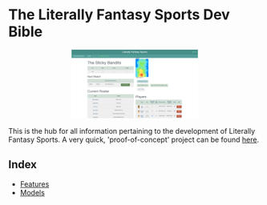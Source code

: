 # The Literally Fantasy Sports Dev Bible

<p align="center">
<img src="https://github.com/mharr171/The-Literally-Fantasy-Sports-Dev-Bible/raw/master/resources/lfs.png" width="50%" alt="Screencap from Literally Fantasy Sports 'proof-of-concept'">
</p>


This is the hub for all information pertaining to the development of Literally Fantasy Sports. A very quick, 'proof-of-concept' project can be found [here](https://literallyfantasysports.herokuapp.com).

## Index

+ [Features](https://github.com/mharr171/The-Literally-Fantasy-Sports-Dev-Bible/blob/master/pages/features.md)
+ [Models](https://github.com/mharr171/The-Literally-Fantasy-Sports-Dev-Bible/blob/master/pages/models.md)

